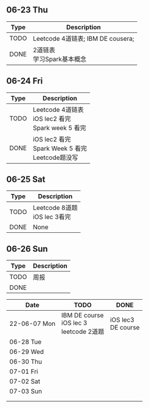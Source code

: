 ## 06-23 Thu

|Type|Description|
|----|----|
|TODO|Leetcode 4道链表; IBM DE cousera;|
|DONE|2道链表<br />学习Spark基本概念|



## 06-24 Fri

|Type|Description|
|----|----|
|TODO|Leetcode 4道链表<br />iOS lec2 看完<br />Spark week 5 看完|
|DONE|iOS lec2 看完<br />Spark Week 5 看完<br />Leetcode题没写|



## 06-25 Sat

| Type | Description                       |
| ---- | --------------------------------- |
| TODO | Leetcode 8道题<br />iOS lec 3看完 |
| DONE | None                              |



## 06-26 Sun

| Type | Description |
| ---- | ----------- |
| TODO | 周报        |
| DONE |             |



| Date         | TODO                                             | DONE                    |
| ------------ | ------------------------------------------------ | ----------------------- |
| 22-06-07 Mon | IBM DE course<br />iOS lec 3<br />leetcode 2道题 | iOS lec3<br />DE course |
| 06-28 Tue    |                                                  |                         |
| 06-29 Wed    |                                                  |                         |
| 06-30 Thu    |                                                  |                         |
| 07-01 Fri    |                                                  |                         |
| 07-02 Sat    |                                                  |                         |
| 07-03 Sun    |                                                  |                         |
|              |                                                  |                         |
|              |                                                  |                         |



